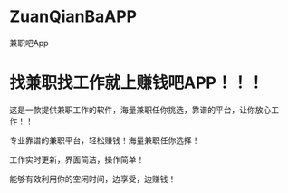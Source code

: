 # ZuanQianBaAPP
兼职吧App

# 找兼职找工作就上赚钱吧APP！！！

这是一款提供兼职工作的软件，海量兼职任你挑选，靠谱的平台，让你放心工作！！

专业靠谱的兼职平台，轻松赚钱！海量兼职任你选择！

工作实时更新，界面简洁，操作简单！

能够有效利用你的空闲时间，边享受，边赚钱！
